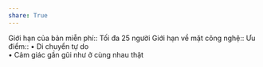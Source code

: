 ```yaml
---
share: True
---
```

Giới hạn của bản miễn phí:: Tối đa 25 người
Giới hạn về mặt công nghệ:: 
Ưu điểm:: • Di chuyển tự do<br>• Cảm giác gần gũi như ở cùng nhau thật
